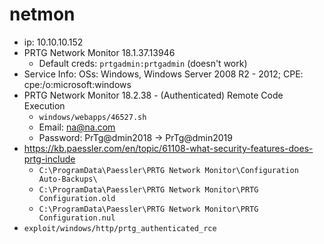 # netmon

- ip: 10.10.10.152
- PRTG Network Monitor 18.1.37.13946
  - Default creds: `prtgadmin:prtgadmin` (doesn't work)
- Service Info: OSs: Windows, Windows Server 2008 R2 - 2012; CPE: cpe:/o:microsoft:windows
- PRTG Network Monitor 18.2.38 - (Authenticated) Remote Code Execution
  - `windows/webapps/46527.sh`
  - Email: na@na.com
  - Password: PrTg@dmin2018 -> PrTg@dmin2019
- https://kb.paessler.com/en/topic/61108-what-security-features-does-prtg-include
  - `C:\ProgramData\Paessler\PRTG Network Monitor\Configuration Auto-Backups\`
  - `C:\ProgramData\Paessler\PRTG Network Monitor\PRTG Configuration.old`
  - `C:\ProgramData\Paessler\PRTG Network Monitor\PRTG Configuration.nul`
- `exploit/windows/http/prtg_authenticated_rce`

